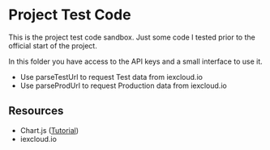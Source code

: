 # Project Test Code

This is the project test code sandbox. Just some code I tested prior to the official start of the project.

In this folder you have access to the API keys and a small interface to use it.

* Use parseTestUrl to request Test data from iexcloud.io
* Use parseProdUrl to request Production data from iexcloud.io

## Resources
* Chart.js ([Tutorial](https://www.youtube.com/watch?v=sE08f4iuOhA))
* iexcloud.io
